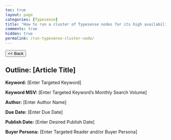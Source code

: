 ```yaml
---
toc: true
layout: page
categories: [Typesense]
title: "How to run a cluster of Typesense nodes for its high availability?"
comments: true
hidden: true
permalink: /run-typesense-cluster-node/
---
```


<button class="back-button" onclick="window.history.back()"><< Back</button>

## Outline: [Article Title]

**Keyword:** [Enter Targeted Keyword]

**Keyword MSV:** [Enter Targeted Keyword’s Monthly Search Volume]

**Author:** [Enter Author Name]

**Due Date:** [Enter Due Date]

**Publish Date:** [Enter Desired Publish Date]

**Buyer Persona:** [Enter Targeted Reader and/or Buyer Persona]

<br>
